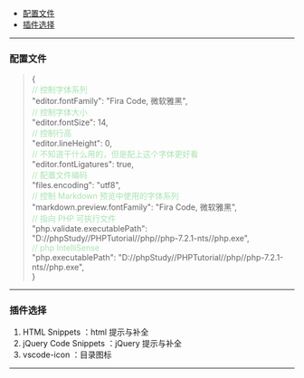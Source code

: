 <!-- TOC -->

- [配置文件](#配置文件)
- [插件选择](#插件选择)

<!-- /TOC -->

---

### 配置文件
> {    
> <font color="#A7E3AF">// 控制字体系列</font>  
> "editor.fontFamily": "Fira Code, 微软雅黑",  
> <font color="#A7E3AF">// 控制字体大小</font>  
> "editor.fontSize": 14,  
> <font color="#A7E3AF">// 控制行高</font>  
> "editor.lineHeight": 0,  
> <font color="#A7E3AF">// 不知道干什么用的，但是配上这个字体更好看</font>  
> "editor.fontLigatures": true,  
> <font color="#A7E3AF">// 配置文件编码</font>  
> "files.encoding": "utf8",  
> <font color="#A7E3AF">// 控制 Markdown 预览中使用的字体系列</font>  
> "markdown.preview.fontFamily": "Fira Code, 微软雅黑",  
> <font color="#A7E3AF">// 指向 PHP 可执行文件</font>  
> "php.validate.executablePath": "D://phpStudy//PHPTutorial//php//php-7.2.1-nts//php.exe",  
> <font color="#A7E3AF">// php IntelliSense</font>  
> "php.executablePath": "D://phpStudy//PHPTutorial//php//php-7.2.1-nts//php.exe",  
> }
---

### 插件选择
1. HTML Snippets ：html 提示与补全
2. jQuery Code Snippets ：jQuery 提示与补全
3. vscode-icon ：目录图标
---
